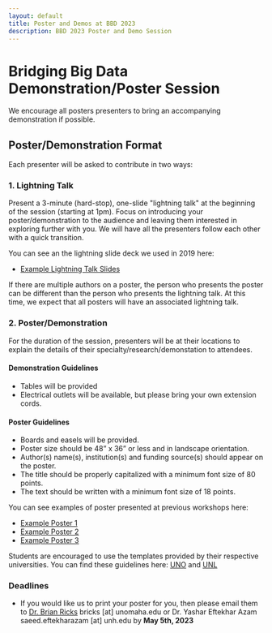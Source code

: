 ```yaml
---
layout: default
title: Poster and Demos at BBD 2023
description: BBD 2023 Poster and Demo Session
---
```


# Bridging Big Data Demonstration/Poster Session

We encourage all posters presenters to bring an accompanying demonstration if possible.

## Poster/Demonstration Format

Each presenter will be asked to contribute in two ways:

### 1. Lightning Talk

Present a 3-minute (hard-stop), one-slide "lightning talk" at the beginning of the session (starting at 1pm). Focus on introducing your poster/demonstration to the audience and leaving them interested in exploring further with you. We will have all the presenters follow each other with a quick transition.

You can see an the lightning slide deck we used in 2019 here:
- [Example Lightning Talk Slides](../assets/files/BBD%202019%20Lightning%20Talks.pdf) 

If there are multiple authors on a poster, the person who presents the poster can be different than the person who presents the lightning talk. At this time, we expect that all posters will have an associated lightning talk.

### 2. Poster/Demonstration
For the duration of the session, presenters will be at their locations to explain the details of their specialty/research/demonstation to attendees.  

#### Demonstration Guidelines
- Tables will be provided
- Electrical outlets will be available, but please bring your own extension cords.

#### Poster Guidelines

- Boards and easels will be provided.
- Poster size should be 48” x 36” or less and in landscape orientation.
- Author(s) name(s), institution(s) and funding source(s) should appear on the poster.
- The title should be properly capitalized with a minimum font size of 80 points.
- The text should be written with a minimum font size of 18 points.



You can see examples of poster presented at previous workshops here: 
- [Example Poster 1](../assets/files/Deep%20Neural%20Nets%20Crack%20Detection-Ji%20Young.pdf)
- [Example Poster 2](../assets/files/Displacement%20Measurement%20of%20Bridge%20Deformation–Mohamed.pdf)
- [Example Poster 3](../assets/files/Technology%20Demonstration%20Network%20Overview.pdf)

Students are encouraged to use the templates provided by their respective universities. You can find these guidelines here: [UNO](https://www.unomaha.edu/university-communications/online-brand-guide/index.php) and [UNL](https://ucomm.unl.edu/brand)


### Deadlines

- If you would like us to print your poster for you, then please email them to [Dr. Brian Ricks](https://www.unomaha.edu/college-of-information-science-and-technology/about/faculty-staff/brian-ricks.php) bricks [at] unomaha.edu or Dr. 
Yashar Eftekhar Azam saeed.eftekharazam [at] unh.edu by **May 5th, 2023**
